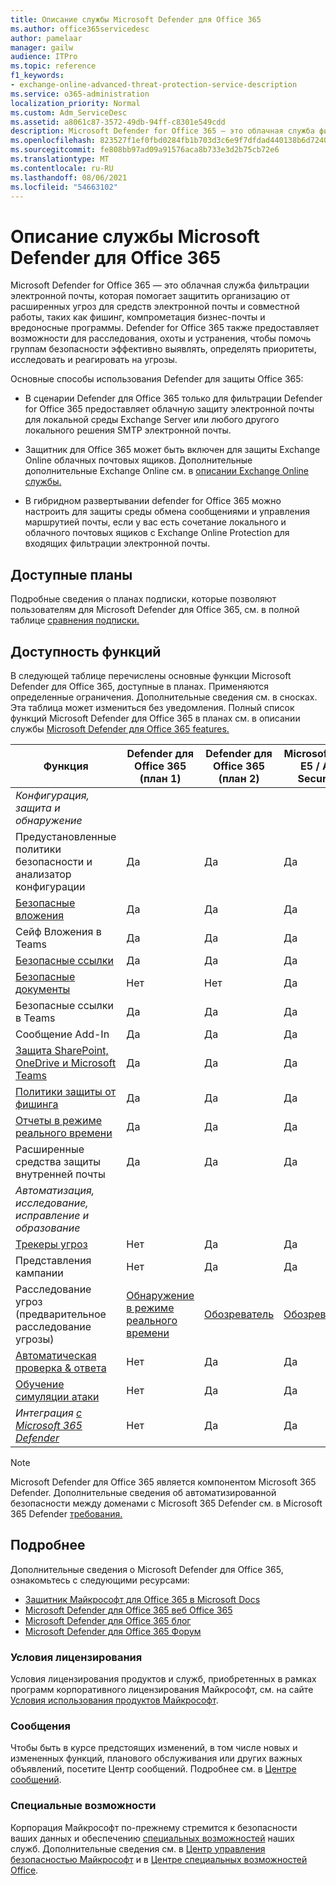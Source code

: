 ```yaml
---
title: Описание службы Microsoft Defender для Office 365
ms.author: office365servicedesc
author: pamelaar
manager: gailw
audience: ITPro
ms.topic: reference
f1_keywords:
- exchange-online-advanced-threat-protection-service-description
ms.service: o365-administration
localization_priority: Normal
ms.custom: Adm_ServiceDesc
ms.assetid: a8061c87-3572-49db-94ff-c8301e549cdd
description: Microsoft Defender for Office 365 — это облачная служба фильтрации электронной почты, которая помогает защитить организацию от неизвестных вредоносных программ и вирусов, обеспечивая надежную защиту нулевого дня и включает функции для защиты организации от вредных ссылок в режиме реального времени.
ms.openlocfilehash: 823527f1ef0fbd0284fb1b703d3c6e9f7dfdad440138b6d724077ad5badb9bca
ms.sourcegitcommit: fe808bb97ad09a91576aca8b733e3d2b75cb72e6
ms.translationtype: MT
ms.contentlocale: ru-RU
ms.lasthandoff: 08/06/2021
ms.locfileid: "54663102"
---
```

# <a name="microsoft-defender-for-office-365-service-description"></a>Описание службы Microsoft Defender для Office 365

Microsoft Defender for Office 365 — это облачная служба фильтрации электронной почты, которая помогает защитить организацию от расширенных угроз для средств электронной почты и совместной работы, таких как фишинг, компрометация бизнес-почты и вредоносные программы. Defender for Office 365 также предоставляет возможности для расследования, охоты и устранения, чтобы помочь группам безопасности эффективно выявлять, определять приоритеты, исследовать и реагировать на угрозы.

Основные способы использования Defender для защиты Office 365:

- В сценарии Defender для Office 365 только для фильтрации Defender for Office 365 предоставляет облачную защиту электронной почты для локальной среды Exchange Server или любого другого локального решения SMTP электронной почты.

- Защитник для Office 365 может быть включен для защиты Exchange Online облачных почтовых ящиков. Дополнительные дополнительные Exchange Online см. в [описании Exchange Online службы.](exchange-online-service-description/exchange-online-service-description.md)

- В гибридном развертывании defender for Office 365 можно настроить для защиты среды обмена сообщениями и управления маршрутией почты, если у вас есть сочетание локального и облачного почтовых ящиков с Exchange Online Protection для входящих фильтрации электронной почты.

## <a name="available-plans"></a>Доступные планы

Подробные сведения о планах подписки, которые позволяют пользователям для Microsoft Defender для Office 365, см. в полной таблице [сравнения подписки.](https://go.microsoft.com/fwlink/?linkid=2139145)

## <a name="feature-availability"></a>Доступность функций

В следующей таблице перечислены основные функции Microsoft Defender для Office 365, доступные в планах. Применяются определенные ограничения. Дополнительные сведения см. в сносках. Эта таблица может измениться без уведомления. Полный список функций Microsoft Defender для Office 365 в планах см. в описании службы [Microsoft Defender для Office 365 features.](microsoft-defender-for-office-365-features.md)

| Функция | Defender для Office 365 (план 1) | Defender для Office 365 (план 2) | Microsoft 365 E5 / A5 Security |
|---------|--------------------------------|--------------------------------|--------------------------------|
| *Конфигурация, защита и обнаружение* | | | |
| Предустановленные политики безопасности и анализатор конфигурации | Да | Да | Да |
| [Безопасные вложения](microsoft-defender-for-office-365-features.md#safe-attachments) | Да | Да | Да |
| Сейф Вложения в Teams | Да | Да | Да |
| [Безопасные ссылки](microsoft-defender-for-office-365-features.md#safe-links) | Да | Да | Да |
| [Безопасные документы](microsoft-defender-for-office-365-features.md#safe-documents) | Нет | Нет | Да |
| Безопасные ссылки в Teams | Да | Да | Да |
| Сообщение Add-In | Да | Да | Да |
| [Защита SharePoint, OneDrive и Microsoft Teams](microsoft-defender-for-office-365-features.md#protection-for-sharepoint-onedrive-and-microsoft-teams) | Да | Да | Да |
| [Политики защиты от фишинга](microsoft-defender-for-office-365-features.md#anti-phishing-policies) | Да | Да | Да |
| [Отчеты в режиме реального времени](microsoft-defender-for-office-365-features.md#real-time-reports) | Да | Да | Да |
| Расширенные средства защиты внутренней почты | Да | Да | Да |
| *Автоматизация, исследование, исправление и образование* | | | |
| [Трекеры угроз](microsoft-defender-for-office-365-features.md#threat-trackers) | Нет | Да | Да |
| Представления кампании | Нет | Да | Да |
| Расследование угроз (предварительное расследование угрозы) | [Обнаружение в режиме реального времени](microsoft-defender-for-office-365-features.md#real-time-detections) | [Обозреватель](microsoft-defender-for-office-365-features.md#threat-explorer) | [Обозреватель](microsoft-defender-for-office-365-features.md#threat-explorer) |
| [Автоматическая проверка & ответа](microsoft-defender-for-office-365-features.md#automated-investigation--response) | Нет | Да | Да |
| [Обучение симуляции атаки](microsoft-defender-for-office-365-features.md#attack-simulation-training) | Нет | Да | Да |
| *Интеграция [с Microsoft 365 Defender](/microsoft-365/security/defender/microsoft-365-defender)* | Нет | Да | Да |

> [!NOTE]
> Microsoft Defender для Office 365 является компонентом Microsoft 365 Defender. Дополнительные сведения об автоматизированной безопасности между доменами с Microsoft 365 Defender см. в Microsoft 365 Defender [требования.](/microsoft-365/security/mtp/prerequisites)

## <a name="learn-more"></a>Подробнее

Дополнительные сведения о Microsoft Defender для Office 365, ознакомьтесь с следующими ресурсами:

- [Защитник Майкрософт для Office 365 в Microsoft Docs](/microsoft-365/security/office-365-security/defender-for-office-365)
- [Microsoft Defender для Office 365 веб Office 365](https://www.microsoft.com/security/business/threat-protection/office-365-defender)
- [Microsoft Defender для Office 365 блог](https://techcommunity.microsoft.com/t5/microsoft-defender-for-office/bg-p/MicrosoftDefenderforOffice365Blog)
- [Microsoft Defender для Office 365 Форум](https://techcommunity.microsoft.com/t5/microsoft-defender-for-office/bd-p/MicrosoftDefenderforOffice365)

### <a name="licensing-terms"></a>Условия лицензирования

Условия лицензирования продуктов и служб, приобретенных в рамках программ корпоративного лицензирования Майкрософт, см. на сайте [Условия использования продуктов Майкрософт](https://www.microsoft.com/licensing/terms/).

### <a name="messaging"></a>Сообщения

Чтобы быть в курсе предстоящих изменений, в том числе новых и измененных функций, планового обслуживания или других важных объявлений, посетите Центр сообщений. Подробнее см. в [Центре сообщений](/microsoft-365/admin/manage/message-center).

### <a name="accessibility"></a>Специальные возможности

Корпорация Майкрософт по-прежнему стремится к безопасности ваших данных и обеспечению [специальных возможностей](https://www.microsoft.com/trust-center/compliance/accessibility) наших служб. Дополнительные сведения см. в [Центр управления безопасностью Майкрософт](https://www.microsoft.com/trust-center) и в [Центре специальных возможностей Office](https://support.office.com/article/ecab0fcf-d143-4fe8-a2ff-6cd596bddc6d).
